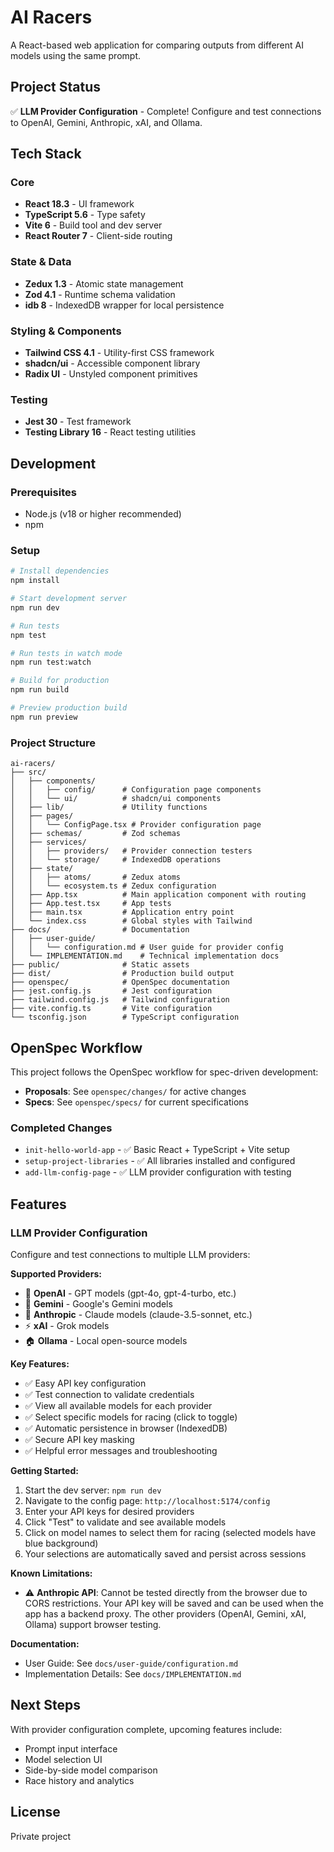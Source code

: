 # AI Racers

A React-based web application for comparing outputs from different AI models using the same prompt.

## Project Status

✅ **LLM Provider Configuration** - Complete! Configure and test connections to OpenAI, Gemini, Anthropic, xAI, and Ollama.

## Tech Stack

### Core
- **React 18.3** - UI framework
- **TypeScript 5.6** - Type safety
- **Vite 6** - Build tool and dev server
- **React Router 7** - Client-side routing

### State & Data
- **Zedux 1.3** - Atomic state management
- **Zod 4.1** - Runtime schema validation
- **idb 8** - IndexedDB wrapper for local persistence

### Styling & Components
- **Tailwind CSS 4.1** - Utility-first CSS framework
- **shadcn/ui** - Accessible component library
- **Radix UI** - Unstyled component primitives

### Testing
- **Jest 30** - Test framework
- **Testing Library 16** - React testing utilities

## Development

### Prerequisites

- Node.js (v18 or higher recommended)
- npm

### Setup

```bash
# Install dependencies
npm install

# Start development server
npm run dev

# Run tests
npm test

# Run tests in watch mode
npm run test:watch

# Build for production
npm run build

# Preview production build
npm run preview
```

### Project Structure

```
ai-racers/
├── src/
│   ├── components/
│   │   ├── config/      # Configuration page components
│   │   └── ui/          # shadcn/ui components
│   ├── lib/             # Utility functions
│   ├── pages/
│   │   └── ConfigPage.tsx # Provider configuration page
│   ├── schemas/         # Zod schemas
│   ├── services/
│   │   ├── providers/   # Provider connection testers
│   │   └── storage/     # IndexedDB operations
│   ├── state/
│   │   ├── atoms/       # Zedux atoms
│   │   └── ecosystem.ts # Zedux configuration
│   ├── App.tsx          # Main application component with routing
│   ├── App.test.tsx     # App tests
│   ├── main.tsx         # Application entry point
│   └── index.css        # Global styles with Tailwind
├── docs/                # Documentation
│   ├── user-guide/
│   │   └── configuration.md # User guide for provider config
│   └── IMPLEMENTATION.md    # Technical implementation docs
├── public/              # Static assets
├── dist/                # Production build output
├── openspec/            # OpenSpec documentation
├── jest.config.js       # Jest configuration
├── tailwind.config.js   # Tailwind configuration
├── vite.config.ts       # Vite configuration
└── tsconfig.json        # TypeScript configuration
```

## OpenSpec Workflow

This project follows the OpenSpec workflow for spec-driven development:

- **Proposals**: See `openspec/changes/` for active changes
- **Specs**: See `openspec/specs/` for current specifications

### Completed Changes

- `init-hello-world-app` - ✅ Basic React + TypeScript + Vite setup
- `setup-project-libraries` - ✅ All libraries installed and configured
- `add-llm-config-page` - ✅ LLM provider configuration with testing

## Features

### LLM Provider Configuration

Configure and test connections to multiple LLM providers:

**Supported Providers:**
- 🤖 **OpenAI** - GPT models (gpt-4o, gpt-4-turbo, etc.)
- 🧠 **Gemini** - Google's Gemini models
- 💬 **Anthropic** - Claude models (claude-3.5-sonnet, etc.)
- ⚡ **xAI** - Grok models
- 🏠 **Ollama** - Local open-source models

**Key Features:**
- ✅ Easy API key configuration
- ✅ Test connection to validate credentials
- ✅ View all available models for each provider
- ✅ Select specific models for racing (click to toggle)
- ✅ Automatic persistence in browser (IndexedDB)
- ✅ Secure API key masking
- ✅ Helpful error messages and troubleshooting

**Getting Started:**
1. Start the dev server: `npm run dev`
2. Navigate to the config page: `http://localhost:5174/config`
3. Enter your API keys for desired providers
4. Click "Test" to validate and see available models
5. Click on model names to select them for racing (selected models have blue background)
6. Your selections are automatically saved and persist across sessions

**Known Limitations:**
- ⚠️ **Anthropic API**: Cannot be tested directly from the browser due to CORS restrictions. Your API key will be saved and can be used when the app has a backend proxy. The other providers (OpenAI, Gemini, xAI, Ollama) support browser testing.

**Documentation:**
- User Guide: See `docs/user-guide/configuration.md`
- Implementation Details: See `docs/IMPLEMENTATION.md`

## Next Steps

With provider configuration complete, upcoming features include:
- Prompt input interface
- Model selection UI
- Side-by-side model comparison
- Race history and analytics

## License

Private project
